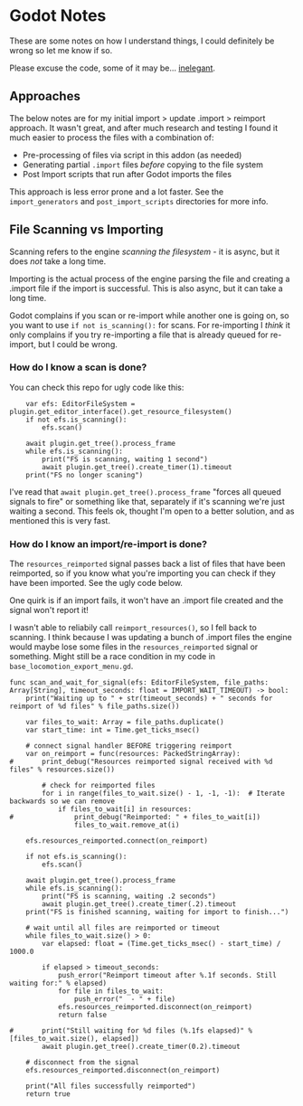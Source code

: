 # Godot Notes

These are some notes on how I understand things, I could definitely be wrong so let me know if so.

Please excuse the code, some of it may be... [inelegant](https://frinkiac.com/meme/S03E11/754786.jpg).

## Approaches

The below notes are for my initial import > update .import > reimport approach. It wasn't great, and after much
research and testing I found it much easier to process the files with a combination of:

- Pre-processing of files via script in this addon (as needed)
- Generating partial `.import` files _before_ copying to the file system
- Post Import scripts that run after Godot imports the files

This approach is less error prone and a lot faster. See the `import_generators` and `post_import_scripts` directories
for more info.

## File Scanning vs Importing

Scanning refers to the engine _scanning the filesystem_ - it is async, but it does _not_ take a long time.

Importing is the actual process of the engine parsing the file and creating a .import file if the import is successful.
This is also async, but it can take a long time.

Godot complains if you scan or re-import while another one is going on, so you want to use `if not is_scanning():` for
scans. For re-importing I *think* it only complains if you try re-importing a file that is already queued for re-import,
but I could be wrong.

### How do I know a scan is done?

You can check this repo for ugly code like this:

```gdscript
	var efs: EditorFileSystem = plugin.get_editor_interface().get_resource_filesystem()
	if not efs.is_scanning():
		efs.scan()

	await plugin.get_tree().process_frame
	while efs.is_scanning():
		print("FS is scanning, waiting 1 second")
		await plugin.get_tree().create_timer(1).timeout
	print("FS no longer scaning")
```

I've read that `await plugin.get_tree().process_frame` "forces all queued signals to fire" or something like that,
separately if it's scanning we're just waiting a second. This feels ok, thought I'm open to a better solution, and as
mentioned this is very fast.

### How do I know an import/re-import is done?

The `resources_reimported` signal passes back a list of files that have been reimported, so if you know what you're
importing you can check if they have been imported. See the ugly code below.

One quirk is if an import fails, it won't have an .import file created and the signal won't report it!

I wasn't able to reliabily call `reimport_resources()`, so I fell back to scanning. I think because I was updating a
bunch of .import files the engine would maybe lose some files in the `resources_reimported` signal or something. Might
still be a race condition in my code in `base_locomotion_export_menu.gd`.

```gdscript
func scan_and_wait_for_signal(efs: EditorFileSystem, file_paths: Array[String], timeout_seconds: float = IMPORT_WAIT_TIMEOUT) -> bool:
	print("Waiting up to " + str(timeout_seconds) + " seconds for reimport of %d files" % file_paths.size())

	var files_to_wait: Array = file_paths.duplicate()
	var start_time: int = Time.get_ticks_msec()

	# connect signal handler BEFORE triggering reimport
	var on_reimport = func(resources: PackedStringArray):
#		print_debug("Resources reimported signal received with %d files" % resources.size())

		# check for reimported files
		for i in range(files_to_wait.size() - 1, -1, -1):  # Iterate backwards so we can remove
			if files_to_wait[i] in resources:
#				print_debug("Reimported: " + files_to_wait[i])
				files_to_wait.remove_at(i)

	efs.resources_reimported.connect(on_reimport)

	if not efs.is_scanning():
		efs.scan()

	await plugin.get_tree().process_frame
	while efs.is_scanning():
		print("FS is scanning, waiting .2 seconds")
		await plugin.get_tree().create_timer(.2).timeout
	print("FS is finished scanning, waiting for import to finish...")

	# wait until all files are reimported or timeout
	while files_to_wait.size() > 0:
		var elapsed: float = (Time.get_ticks_msec() - start_time) / 1000.0

		if elapsed > timeout_seconds:
			push_error("Reimport timeout after %.1f seconds. Still waiting for:" % elapsed)
			for file in files_to_wait:
				push_error("  - " + file)
			efs.resources_reimported.disconnect(on_reimport)
			return false

#		print("Still waiting for %d files (%.1fs elapsed)" % [files_to_wait.size(), elapsed])
		await plugin.get_tree().create_timer(0.2).timeout

	# disconnect from the signal
	efs.resources_reimported.disconnect(on_reimport)

	print("All files successfully reimported")
	return true
```
